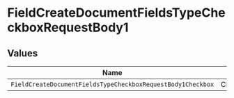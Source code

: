 # FieldCreateDocumentFieldsTypeCheckboxRequestBody1


## Values

| Name                                                        | Value                                                       |
| ----------------------------------------------------------- | ----------------------------------------------------------- |
| `FieldCreateDocumentFieldsTypeCheckboxRequestBody1Checkbox` | CHECKBOX                                                    |